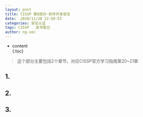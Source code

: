 ```yaml
---
layout: post  
title: CISSP 第8部分-软件开发安全
date:  2018/11/28 22:50:53
categories: 安全认证 
tags: CISSP   读书笔记
author: ng-sec  
---
```


* content  
{:toc}

> 这个部分主要包括2个章节，对应CISSP官方学习指南第20~21章

## 1.

## 2.

## 3.